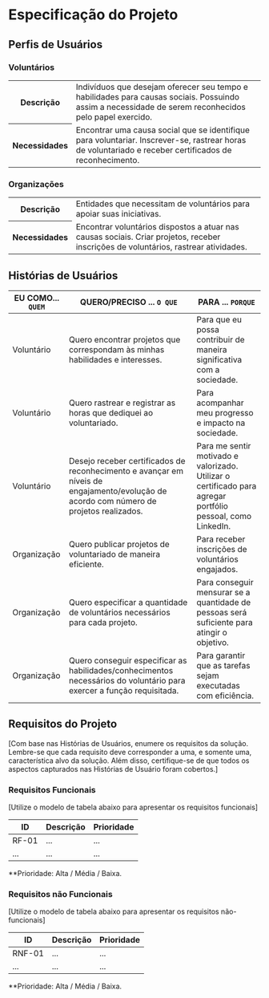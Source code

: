 # Especificação do Projeto

## Perfis de Usuários

### Voluntários
<table>
  <tr>
    <th>Descrição</th>
    <td>Indivíduos que desejam oferecer seu tempo e habilidades para causas sociais. Possuindo assim a necessidade de serem reconhecidos pelo papel exercido.</td>
  </tr>
  <tr>
    <th>Necessidades</th>
    <td>
      Encontrar uma causa social que se identifique para voluntariar. Inscrever-se, rastrear horas de voluntariado e receber certificados de reconhecimento.
    </td>
  </tr>
</table>

### Organizações 
<table>
  <tr>
    <th>Descrição</th>
    <td>Entidades que necessitam de voluntários para apoiar suas iniciativas.</td>
  </tr>
  <tr>
    <th>Necessidades</th>
    <td>
      Encontrar voluntários dispostos a atuar nas causas sociais. Criar projetos, receber inscrições de voluntários, rastrear atividades.
    </td>
  </tr>
</table>

## Histórias de Usuários

|EU COMO... `QUEM`   | QUERO/PRECISO ... `O QUE` |PARA ... `PORQUE`                 |
|--------------------|---------------------------|----------------------------------|
| Voluntário                 | Quero encontrar projetos que correspondam às minhas habilidades e interesses.                       | Para que eu possa contribuir de maneira significativa com a sociedade.                              |
| Voluntário                 | Quero rastrear e registrar as horas que dediquei ao voluntariado.                       | Para acompanhar meu progresso e impacto na sociedade.                              |
| Voluntário                 | Desejo receber certificados de reconhecimento e avançar em níveis de engajamento/evolução de acordo com número de projetos realizados.                        | Para me sentir motivado e valorizado. Utilizar o certificado para agregar portfólio pessoal, como LinkedIn.                              |
| Organização                | Quero publicar projetos de voluntariado de maneira eficiente.                       | Para receber inscrições de voluntários engajados.                              |
| Organização                | Quero especificar a quantidade de voluntários necessários para cada projeto.                       | Para conseguir mensurar se a quantidade de pessoas será suficiente para atingir o objetivo.                              |
| Organização                | Quero conseguir especificar as habilidades/conhecimentos necessários do voluntário para exercer a função requisitada.                       | Para garantir que as tarefas sejam executadas com eficiência.                              |

## Requisitos do Projeto

[Com base nas Histórias de Usuários, enumere os requisitos da solução. Lembre-se que cada requisito deve corresponder a uma, e somente uma, característica alvo da solução. Além disso, certifique-se de que todos os aspectos capturados nas Histórias de Usuário foram cobertos.]

### Requisitos Funcionais

[Utilize o modelo de tabela abaixo para apresentar os requisitos funcionais]

|ID    | Descrição                | Prioridade |
|-------|---------------------------------|----|
| RF-01 |  ...                    | ...   | 
|  ...  |  ...                    | ...   |

**Prioridade: Alta / Média / Baixa. 

### Requisitos não Funcionais

[Utilize o modelo de tabela abaixo para apresentar os requisitos não-funcionais]

|ID      | Descrição               |Prioridade |
|--------|-------------------------|----|
| RNF-01 |  ...                    | ...   | 
| ...    |  ...                    | ...   | 

**Prioridade: Alta / Média / Baixa. 

